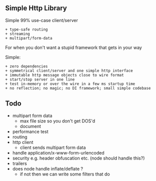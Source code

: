 ## Simple Http Library

Simple 99% use-case client/server

    + type-safe routing
    + streaming
    + multipart/form-data

For when you don't want a stupid framework that gets in your way

Simple:

    + zero dependencies
    + symmetrical client/server and one simple http interface
    + immutable http message objects close to wire format
    + start/stop server in one line
    + test in-memory or over the wire in a few ms startup time
    + no reflection; no magic; no DI framework; small simple codebase

## Todo

- multipart form data
  - max file size so you don't get DOS'd
  - document
- performance test
- routing
- http client
  - client sends multipart form data
- handle application/x-www-form-urlencoded
- security e.g. header obfuscation etc. (node should handle this?)
- trailers
- does node handle inflate/deflate ?
  - if not then we can write some filters that do